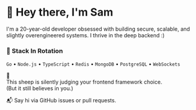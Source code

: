 # 👋 Hey there, I'm Sam

I'm a 20-year-old developer obsessed with building secure, scalable, and slightly overengineered systems. I thrive in the deep backend :) 

### 🧰 Stack In Rotation
`Go` • `Node.js` • `TypeScript` • `Redis` • `MongoDB` • `PostgreSQL` • `WebSockets`


🐑  
This sheep is silently judging your frontend framework choice.  
(But it still believes in you.)

📬 Say hi via GitHub issues or pull requests.  
